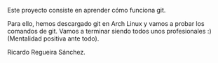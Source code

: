 Este proyecto consiste en aprender cómo funciona git.

Para ello, hemos descargado git en Arch Linux y vamos a probar los comandos de git.
Vamos a terminar siendo todos unos profesionales :) (Mentalidad positiva ante todo).

Ricardo Regueira Sánchez.
